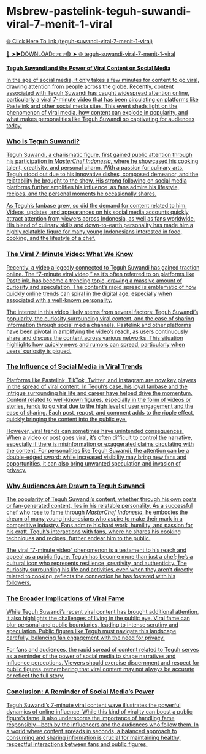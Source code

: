 # Msbrew-pastelink-teguh-suwandi-viral-7-menit-1-viral

<a href="https://fifa55ballz.com/ergffscf"> 🌐 Click Here To link (teguh-suwandi-viral-7-menit-1-viral)

🔴 ➤►DOWNLOAD👉👉🟢 ➤  <a href="https://fifa55ballz.com/ergffscf"> 🌐 teguh-suwandi-viral-7-menit-1-viral

**Teguh Suwandi and the Power of Viral Content on Social Media**

In the age of social media, it only takes a few minutes for content to go viral, drawing attention from people across the globe. Recently, content associated with Teguh Suwandi has caught widespread attention online, particularly a viral 7-minute video that has been circulating on platforms like Pastelink and other social media sites. This event sheds light on the phenomenon of viral media, how content can explode in popularity, and what makes personalities like Teguh Suwandi so captivating for audiences today.

### Who is Teguh Suwandi?

Teguh Suwandi, a charismatic figure, first gained public attention through his participation in *MasterChef Indonesia*, where he showcased his cooking talent, creativity, and personal charm. With a passion for culinary arts, Teguh stood out due to his innovative dishes, composed demeanor, and the relatability he brought to the show. His strong following on social media platforms further amplifies his influence, as fans admire his lifestyle, recipes, and the personal moments he occasionally shares.

As Teguh’s fanbase grew, so did the demand for content related to him. Videos, updates, and appearances on his social media accounts quickly attract attention from viewers across Indonesia, as well as fans worldwide. His blend of culinary skills and down-to-earth personality has made him a highly relatable figure for many young Indonesians interested in food, cooking, and the lifestyle of a chef.

### The Viral 7-Minute Video: What We Know

Recently, a video allegedly connected to Teguh Suwandi has gained traction online. The “7-minute viral video,” as it’s often referred to on platforms like Pastelink, has become a trending topic, drawing a massive amount of curiosity and speculation. The content’s rapid spread is emblematic of how quickly online trends can spiral in the digital age, especially when associated with a well-known personality.

The interest in this video likely stems from several factors: Teguh Suwandi’s popularity, the curiosity surrounding viral content, and the ease of sharing information through social media channels. Pastelink and other platforms have been pivotal in amplifying the video’s reach, as users continuously share and discuss the content across various networks. This situation highlights how quickly news and rumors can spread, particularly when users’ curiosity is piqued.

### The Influence of Social Media in Viral Trends

Platforms like Pastelink, TikTok, Twitter, and Instagram are now key players in the spread of viral content. In Teguh’s case, his loyal fanbase and the intrigue surrounding his life and career have helped drive the momentum. Content related to well-known figures, especially in the form of videos or stories, tends to go viral due to the high level of user engagement and the ease of sharing. Each post, repost, and comment adds to the ripple effect, quickly bringing the content into the public eye.

However, viral trends can sometimes have unintended consequences. When a video or post goes viral, it’s often difficult to control the narrative, especially if there is misinformation or exaggerated claims circulating with the content. For personalities like Teguh Suwandi, the attention can be a double-edged sword: while increased visibility may bring new fans and opportunities, it can also bring unwanted speculation and invasion of privacy.

### Why Audiences Are Drawn to Teguh Suwandi

The popularity of Teguh Suwandi’s content, whether through his own posts or fan-generated content, lies in his relatable personality. As a successful chef who rose to fame through *MasterChef Indonesia*, he embodies the dream of many young Indonesians who aspire to make their mark in a competitive industry. Fans admire his hard work, humility, and passion for his craft. Teguh’s interactions with fans, where he shares his cooking techniques and recipes, further endear him to the public.

The viral “7-minute video” phenomenon is a testament to his reach and appeal as a public figure. Teguh has become more than just a chef; he’s a cultural icon who represents resilience, creativity, and authenticity. The curiosity surrounding his life and activities, even when they aren’t directly related to cooking, reflects the connection he has fostered with his followers.

### The Broader Implications of Viral Fame

While Teguh Suwandi’s recent viral content has brought additional attention, it also highlights the challenges of living in the public eye. Viral fame can blur personal and public boundaries, leading to intense scrutiny and speculation. Public figures like Teguh must navigate this landscape carefully, balancing fan engagement with the need for privacy.

For fans and audiences, the rapid spread of content related to Teguh serves as a reminder of the power of social media to shape narratives and influence perceptions. Viewers should exercise discernment and respect for public figures, remembering that viral content may not always be accurate or reflect the full story.

### Conclusion: A Reminder of Social Media’s Power

Teguh Suwandi’s 7-minute viral content wave illustrates the powerful dynamics of online influence. While this kind of virality can boost a public figure’s fame, it also underscores the importance of handling fame responsibly—both by the influencers and the audiences who follow them. In a world where content spreads in seconds, a balanced approach to consuming and sharing information is crucial for maintaining healthy, respectful interactions between fans and public figures. 
